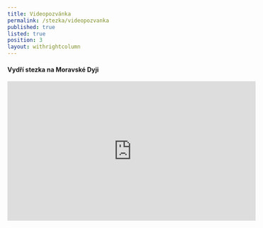 ```yaml
---
title: Videopozvánka
permalink: /stezka/videopozvanka
published: true
listed: true
position: 3
layout: withrightcolumn
---
```

#### Vydří stezka na Moravské Dyji

<iframe width="560" height="315" src="https://www.youtube.com/embed/tVnpfTIZuWg" frameborder="0" allowfullscreen=""></iframe>

